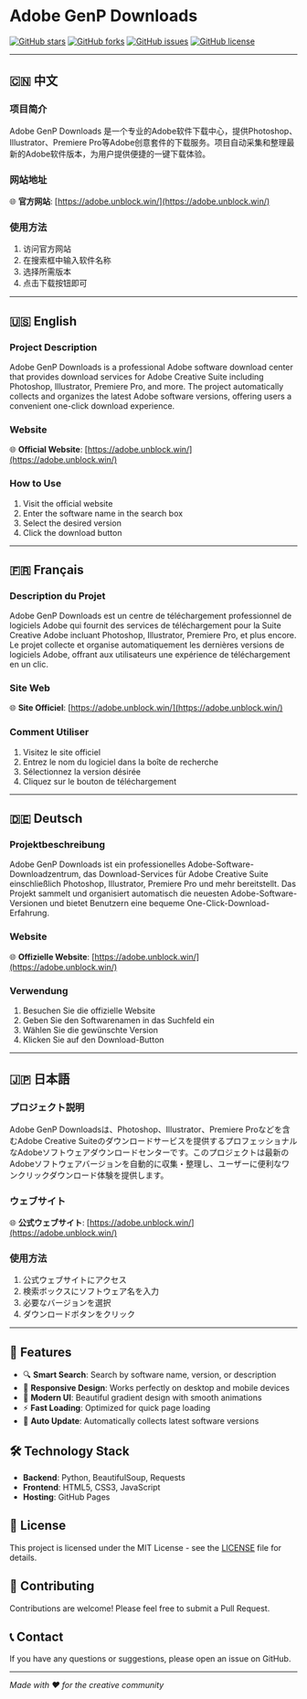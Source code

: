 # Adobe GenP Downloads

[![GitHub stars](https://img.shields.io/github/stars/wangzhenjjcn/AdobeGenP2?style=flat-square)](https://github.com/wangzhenjjcn/AdobeGenP2/stargazers)
[![GitHub forks](https://img.shields.io/github/forks/wangzhenjjcn/AdobeGenP2?style=flat-square)](https://github.com/wangzhenjjcn/AdobeGenP2/network)
[![GitHub issues](https://img.shields.io/github/issues/wangzhenjjcn/AdobeGenP2?style=flat-square)](https://github.com/wangzhenjjcn/AdobeGenP2/issues)
[![GitHub license](https://img.shields.io/github/license/wangzhenjjcn/AdobeGenP2?style=flat-square)](https://github.com/wangzhenjjcn/AdobeGenP2/blob/main/LICENSE)

---

## 🇨🇳 中文

### 项目简介
Adobe GenP Downloads 是一个专业的Adobe软件下载中心，提供Photoshop、Illustrator、Premiere Pro等Adobe创意套件的下载服务。项目自动采集和整理最新的Adobe软件版本，为用户提供便捷的一键下载体验。

### 网站地址
🌐 **官方网站**: [https://adobe.unblock.win/](https://adobe.unblock.win/)

### 使用方法
1. 访问官方网站
2. 在搜索框中输入软件名称
3. 选择所需版本
4. 点击下载按钮即可

---

## 🇺🇸 English

### Project Description
Adobe GenP Downloads is a professional Adobe software download center that provides download services for Adobe Creative Suite including Photoshop, Illustrator, Premiere Pro, and more. The project automatically collects and organizes the latest Adobe software versions, offering users a convenient one-click download experience.

### Website
🌐 **Official Website**: [https://adobe.unblock.win/](https://adobe.unblock.win/)

### How to Use
1. Visit the official website
2. Enter the software name in the search box
3. Select the desired version
4. Click the download button

---

## 🇫🇷 Français

### Description du Projet
Adobe GenP Downloads est un centre de téléchargement professionnel de logiciels Adobe qui fournit des services de téléchargement pour la Suite Creative Adobe incluant Photoshop, Illustrator, Premiere Pro, et plus encore. Le projet collecte et organise automatiquement les dernières versions de logiciels Adobe, offrant aux utilisateurs une expérience de téléchargement en un clic.

### Site Web
🌐 **Site Officiel**: [https://adobe.unblock.win/](https://adobe.unblock.win/)

### Comment Utiliser
1. Visitez le site officiel
2. Entrez le nom du logiciel dans la boîte de recherche
3. Sélectionnez la version désirée
4. Cliquez sur le bouton de téléchargement

---

## 🇩🇪 Deutsch

### Projektbeschreibung
Adobe GenP Downloads ist ein professionelles Adobe-Software-Downloadzentrum, das Download-Services für Adobe Creative Suite einschließlich Photoshop, Illustrator, Premiere Pro und mehr bereitstellt. Das Projekt sammelt und organisiert automatisch die neuesten Adobe-Software-Versionen und bietet Benutzern eine bequeme One-Click-Download-Erfahrung.

### Website
🌐 **Offizielle Website**: [https://adobe.unblock.win/](https://adobe.unblock.win/)

### Verwendung
1. Besuchen Sie die offizielle Website
2. Geben Sie den Softwarenamen in das Suchfeld ein
3. Wählen Sie die gewünschte Version
4. Klicken Sie auf den Download-Button

---

## 🇯🇵 日本語

### プロジェクト説明
Adobe GenP Downloadsは、Photoshop、Illustrator、Premiere Proなどを含むAdobe Creative Suiteのダウンロードサービスを提供するプロフェッショナルなAdobeソフトウェアダウンロードセンターです。このプロジェクトは最新のAdobeソフトウェアバージョンを自動的に収集・整理し、ユーザーに便利なワンクリックダウンロード体験を提供します。

### ウェブサイト
🌐 **公式ウェブサイト**: [https://adobe.unblock.win/](https://adobe.unblock.win/)

### 使用方法
1. 公式ウェブサイトにアクセス
2. 検索ボックスにソフトウェア名を入力
3. 必要なバージョンを選択
4. ダウンロードボタンをクリック

---

## 🚀 Features

- 🔍 **Smart Search**: Search by software name, version, or description
- 📱 **Responsive Design**: Works perfectly on desktop and mobile devices
- 🎨 **Modern UI**: Beautiful gradient design with smooth animations
- ⚡ **Fast Loading**: Optimized for quick page loading
- 🔄 **Auto Update**: Automatically collects latest software versions

## 🛠️ Technology Stack

- **Backend**: Python, BeautifulSoup, Requests
- **Frontend**: HTML5, CSS3, JavaScript
- **Hosting**: GitHub Pages

## 📄 License

This project is licensed under the MIT License - see the [LICENSE](LICENSE) file for details.

## 🤝 Contributing

Contributions are welcome! Please feel free to submit a Pull Request.

## 📞 Contact

If you have any questions or suggestions, please open an issue on GitHub.

---

*Made with ❤️ for the creative community* 